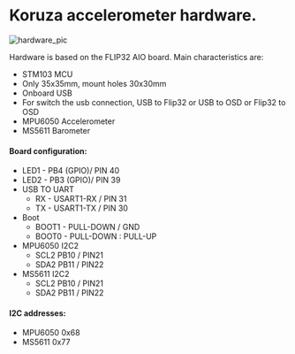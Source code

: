 # Koruza accelerometer hardware.
![hardware_pic](https://github.com/IRNAS/koruza-accelerometer-module/blob/master/Pics/flip32aio-1.02-3.jpg)

Hardware is based on the FLIP32 AIO board. Main characteristics are:
* STM103 MCU
* Only 35x35mm, mount holes 30x30mm
* Onboard USB
* For switch the usb connection, USB to Flip32 or USB to OSD or Flip32 to OSD
* MPU6050 Accelerometer
* MS5611 Barometer


#### Board configuration:
* LED1 - PB4 (GPIO)/ PIN 40
* LED2 - PB3 (GPIO)/ PIN 39
* USB TO UART
  * RX - USART1-RX / PIN 31
  * TX - USART1-TX / PIN 30
* Boot
  * BOOT1 - PULL-DOWN / GND
  * BOOT0 - PULL-DOWN : PULL-UP 
* MPU6050 I2C2
  * SCL2 PB10 / PIN21
  * SDA2 PB11 / PIN22
* MS5611 I2C2
  * SCL2 PB10 / PIN21
  * SDA2 PB11 / PIN22 

#### I2C addresses:
* MPU6050 0x68
* MS5611  0x77
